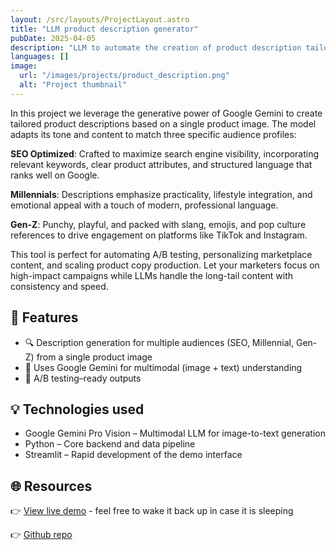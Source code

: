 ```yaml
---
layout: /src/layouts/ProjectLayout.astro
title: "LLM product description generator"
pubDate: 2025-04-05
description: "LLM to automate the creation of product description tailored for your audience"
languages: []
image:
  url: "/images/projects/product_description.png"
  alt: "Project thumbnail"
---
```


In this project we leverage the generative power of Google Gemini to create tailored product descriptions based on a single product image. The model adapts its tone and content to match three specific audience profiles:

**SEO Optimized**: Crafted to maximize search engine visibility, incorporating relevant keywords, clear product attributes, and structured language that ranks well on Google.

**Millennials**: Descriptions emphasize practicality, lifestyle integration, and emotional appeal with a touch of modern, professional language.

**Gen-Z**: Punchy, playful, and packed with slang, emojis, and pop culture references to drive engagement on platforms like TikTok and Instagram.

This tool is perfect for automating A/B testing, personalizing marketplace content, and scaling product copy production. Let your marketers focus on high-impact campaigns while LLMs handle the long-tail content with consistency and speed.

## 🧩 Features

- 🔍 Description generation for multiple audiences (SEO, Millennial, Gen-Z) from a single product image
- 🧠 Uses Google Gemini for multimodal (image + text) understanding
- 🧪 A/B testing–ready outputs

## 💡 Technologies used

- Google Gemini Pro Vision – Multimodal LLM for image-to-text generation
- Python – Core backend and data pipeline
- Streamlit – Rapid development of the demo interface

## 🌐 Resources

👉 [View live demo](https://fashion-image-caption.streamlit.app) - feel free to wake it back up in case it is sleeping

👉 [Github repo](https://github.com/pauloesampaio/auto_image_caption)
